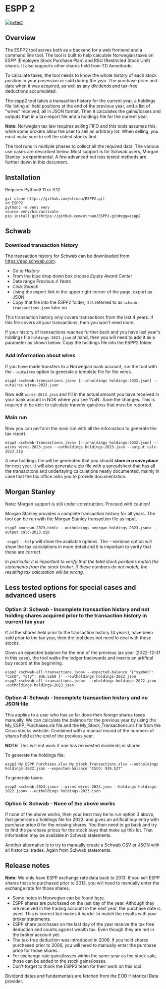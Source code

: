# ESPP 2

[![pytest](https://github.com/otroan/ESPP2/actions/workflows/main.yml/badge.svg)](https://github.com/otroan/ESPP2/actions/workflows/main.yml)

## Overview
The ESPP2 tool serves both as a backend for a web frontend and a command line tool. The tool is built to help calculate Norwegian taxes on ESPP (Employee Stock Purchase Plan) and RSU (Restricted Stock Unit) shares. It also supports other shares held from TD Ameritrade.

To calculate taxes, the tool needs to know the whole history of each stock position in your posession or sold during the year. The purchase price and date when it was acquired, as well as any dividends and tax-free deductions accumulated.

The espp2 tool takes a transaction history for the current year, a holdings file listing all held positions at the end of the previous year, and a list of "wires" received, all in JSON format. Then it calculates the gains/losses and outputs that in a tax-report file and a holdings file for the current year.

**Note**: Norwegian tax law requires selling FIFO and this tools assumes this, while some brokers allow the user to sell an arbitrary lot. When selling, you must make sure to sell the oldest stocks first. 

The tool runs in multiple phases to collect all the required data. The various use cases are described below. Most support is for Schwab users, Morgan Stanley is experimental. A few advanced but less tested methods are further down in this document.

## Installation

Requires Python3.11 or 3.12

```
git clone https://github.com/otroan/ESPP2.git
cd ESPP2
python3 -m venv venv
source venv/bin/activate
pip install git+https://github.com/otroan/ESPP2.git#egg=espp2
```

## Schwab

### Download transaction history

The transaction history for Schwab can be downloaded from https://eac.schwab.com:
* Go to _History_
* From the blue drop down box choose _Equity Award Center_ 
* Date range _Previous 4 Years_
* Click _Search_
* Using the export link in the upper right corner of the page, export as JSON
* Copy that file into the ESPP2 folder, it is referred to as ```schwab-transactions.json``` later on

This transaction history only covers transactions from the last 4 years. If this file covers all your transactions, then you won't need more.

If your history of transactions reaches further back and you have last year's holdings file ```holdings-2023.json``` at hand, then you will need to add it as a parameter as shown below. Copy the holdings file into the ESPP2 folder.

### Add information about wires

If you have made transfers to a Norwegian bank account, run the tool with the ```--outwires``` option to generate a template file for the wires.

```
espp2 <schwab-transactions.json> [--inholdings holdings-2022.json] --outwires wires-2023.json
```

Now edit ```wires-2023.json``` and fill in the actual amount you have received in your bank acount in NOK where you see 'NaN'. Save the changes. This is required to be able to calculate transfer gain/loss that must be reported.

### Main run

Now you can perform the main run with all the information to generate the tax report.

```
espp2 <schwab-transactions.json> [--inholdings holdings-2022.json] --wires wires-2023.json --outholdings holdings-2023.json --output calc-2023.zip
```

A new holdings file will be generated that you should ***store in a save place*** for next year. It will also generate a zip file with a spreadsheet that has all the transactions and underlaying calculations neatly documented, mainly in case that the tax office asks you to provide documentation.

## Morgan Stanley

Note: Morgan support is still under construction. Proceed with caution!

Morgan Stanley provides a complete transaction history for all years. The tool can be run with the Morgan Stanley transaction file as input.

```
espp2 <morgan-2023.html> --outholdings <morgan-holdings-2023.json> --output calc-2023.zip
```

``` espp2 --help``` will show the available options. The --verbose option will show the tax calculations in more detail and it is important to verify that these are correct.

*In particular it is important to verify that the total stock positions match the statements from the stock broker. If these numbers do not match, the resulting tax calculation will be wrong.*



## Less tested options for special cases and advanced users

### Option 3: Schwab - Incomplete transaction history and not holding shares acquired prior to the transaction history in current tax year

If all the shares held prior to the transaction history (4 years), have been sold prior to the tax year, then the tool does not need to deal with those stocks.

Given an expected balance for the end of the previous tax year (2022-12-31 in this case), the tool walks the ledger backwards and inserts an artifical buy record at the beginning.

```
espp2 <schwab-all-transactions.json> --expected-balance '{"symbol": "CSCO", "qty": 936.5268 }' --outholdings holdings-2022.json
espp2 <schwab-all-transactions.json> --inholdings holdings-2022.json --outholdings holdings-2023.json
```

### Option 4: Schwab - Incomplete transaction history and no JSON file

This applies to a user who has so far done their foreign shares taxes manually.
We can calculate the balance for the previous year by using the My_ESPP_Purchases.xls file and the My_Stock_Transactions.xls file from the Cisco stocks website. Combined with a manual record of the numbers of shares held at the end of the previous year.

**NOTE:** This will not work if one has reinvested dividends in shares.

To generate the holdings file:
```
espp2 My_ESPP_Purchases.xlsx My_Stock_Transactions.xlsx --outholdings holdings-2022.json --expected-balance "CSCO: 936.527"
```

To generate taxes:
```
espp2 <schwab-2023.json> --wires wires-2023.json --holdings holdings-2022.json> --outholdings holdings-2023.json
```

### Option 5: Schwab - None of the above works
If none of the above works, then your best may be to run option 3 above, that generates a holdings file for 2022, and gives an artifical buy entry with purchase price 0 for the missing shares. You then need to go back and try to find the purchase prices for the stock buys that make up this lot. That information may be available in Schwab statements.

Another alternative is to try to manually create a Schwab CSV or JSON with all historical trades. Again from Schwab statements.



## Release notes

**Note:** We only have ESPP exchange rate data back to 2013. If you sell ESPP shares that are purchased prior to 2013, you will need to manually enter the exchange rate for those shares.

- Some notes in Norwegian can be found [here](TAX.md).
- ESPP shares are purchased on the last day of the year. Although they are received in the trading account in the next year, the purchase date is used. This is correct but makes it harder to match the results with your broker statements.
- ESPP share purchases on the last day of the year receive the tax free deduction and counts against wealth tax. Even though they are not in the broker account yet.
- The tax-free deduction was introduced in 2006. If you hold shares purchased prior to 2006, you will need to manually enter the purchase price for those shares.
- For exchange rate gains/losses within the same year as the stock sale, those can be added to the stock gains/losses.
- Don't forget to thank the ESPP2 team for their work on this tool.

Dividend dates and fundamentals are fetched from the EOD Historical Data provider.
